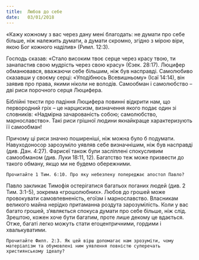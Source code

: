 ```yaml
---
title:  Любов до себе
date:   03/01/2018
---
```


«Кажу кожному з вас через дану мені благодать: не думати про себе більше, ніж належить думати, а думати скромно, згідно з мірою віри, якою Бог кожного наділив» (Римл. 12:3). 

Господь сказав: «Стало високим твоє серце через красу твою, ти занапастив свою мудрість через свою красу» (Єзек. 28:17). Люцифер обманювався, вважаючи себе більшим, ніж був насправді. Самолюбиво сказавши у своєму серці: «Уподібнюсь Всевишньому» (Ісаї 14:14), він заявив про права, якими ніколи не володів. Самообман і самолюбство – дві риси порочного серця Люцифера. 

Біблійні тексти про падіння Люцифера повинні відкрити нам, що первородний гріх – це нарцисизм, визначення якого подає один зі словників: «Надмірна зачарованість собою; самолюбство, марнославство». Такі риси грішної людини якнайкраще характеризують її самообман! 

Причому ці риси значно поширеніші, ніж можна було б подумати. Навуходоносор зарозуміло уявляв себе визначнішим, ніж був насправді (див. Дан. 4:27). Фарисеї також були засліплені спокусливим самообманом (див. Луки 18:11, 12). Багатство теж може призвести до такого обману, якщо ми не будемо обережними. 

`Прочитайте 1 Тим. 6:10. Про яку небезпеку попереджає апостол Павло?` 

Павло закликає Тимофія остерігатися багатьох поганих людей (див. 2 Тим. 3:1-5), зокрема «грошолюбних». Любов до грошей може провокувати самовпевненість, егоїзм і марнославство. Власникам великого майна нерідко притаманна роздута зарозумілість. Коли у вас багато грошей, з’являється спокуса думати про себе більше, ніж слід. Зрештою, кожен хоче бути багатим, проте лише декому це вдається. Отже, багаті легко можуть стати егоцентричними, гордими і хвалькуватими. 

`Прочитайте Филп. 2:3. Як цей вірш допомагає нам зрозуміти, чому матеріалізм та обумовлені ним уявлення повністю суперечать християнському ідеалу?`